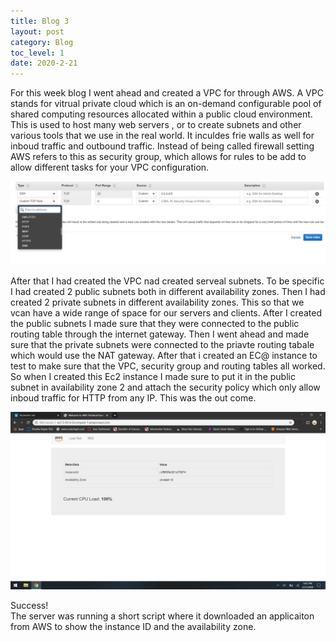 ```yaml
---
title: Blog 3
layout: post
category: Blog
toc_level: 1
date: 2020-2-21
---
```


For this week blog I went ahead and created a VPC for through AWS. A VPC stands for vitrual private cloud which is an on-demand configurable pool of shared computing resources allocated within a public cloud environment. This is used to host many web servers , or to create subnets and other various tools that we use in the real world. It inculdes  frie walls as well for inboud traffic and outbound traffic. Instead of being called firewall setting  AWS refers to this as security group, which allows for  rules to be add to allow different tasks for your VPC  configuration.


 ![9!](/assets/img/9.jpg)
 
 After that I had created the VPC nad created serveal subnets. To be specific I had created  2 public subnets both in different availability zones. Then I had created 2 private subnets  in different availability zones. This so that we vcan have a wide range of space for our servers and clients. After I created the public subnets I made sure that they were connected to the public routing table through the internet gateway. Then I went ahead and made sure that the private subnets were connected  to the priavte routing tabale which would use the NAT gateway. After that i created an EC@ instance to test to make sure that the VPC, security group and routing tables all worked. So when I created this Ec2 instance I made sure to put it in the public subnet in availability zone 2 and attach the security policy which only allow inboud traffic for HTTP from any IP. This was the out come.
 
 ![8!](/assets/img/8.jpg)
 
 Success!<br/>
 The server was running a short script where it downloaded an applicaiton from AWS to show the instance ID and the availability zone.
